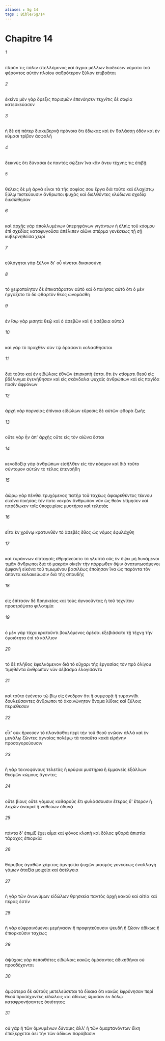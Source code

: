 ```yaml
---
aliases : Sg 14
tags : Bible/Sg/14
---
```


# Chapitre 14

###### 1
πλοῦν τις πάλιν στελλόμενος καὶ ἄγρια μέλλων διοδεύειν κύματα τοῦ φέροντος αὐτὸν πλοίου σαθρότερον ξύλον ἐπιβοᾶται
###### 2
ἐκεῖνο μὲν γὰρ ὄρεξις πορισμῶν ἐπενόησεν τεχνῖτις δὲ σοφία κατεσκεύασεν
###### 3
ἡ δὲ σή πάτερ διακυβερνᾷ πρόνοια ὅτι ἔδωκας καὶ ἐν θαλάσσῃ ὁδὸν καὶ ἐν κύμασι τρίβον ἀσφαλῆ
###### 4
δεικνὺς ὅτι δύνασαι ἐκ παντὸς σῴζειν ἵνα κἂν ἄνευ τέχνης τις ἐπιβῇ
###### 5
θέλεις δὲ μὴ ἀργὰ εἶναι τὰ τῆς σοφίας σου ἔργα διὰ τοῦτο καὶ ἐλαχίστῳ ξύλῳ πιστεύουσιν ἄνθρωποι ψυχὰς καὶ διελθόντες κλύδωνα σχεδίᾳ διεσώθησαν
###### 6
καὶ ἀρχῆς γὰρ ἀπολλυμένων ὑπερηφάνων γιγάντων ἡ ἐλπὶς τοῦ κόσμου ἐπὶ σχεδίας καταφυγοῦσα ἀπέλιπεν αἰῶνι σπέρμα γενέσεως τῇ σῇ κυβερνηθεῖσα χειρί
###### 7
εὐλόγηται γὰρ ξύλον δι' οὗ γίνεται δικαιοσύνη
###### 8
τὸ χειροποίητον δέ ἐπικατάρατον αὐτὸ καὶ ὁ ποιήσας αὐτό ὅτι ὁ μὲν ἠργάζετο τὸ δὲ φθαρτὸν θεὸς ὠνομάσθη
###### 9
ἐν ἴσῳ γὰρ μισητὰ θεῷ καὶ ὁ ἀσεβῶν καὶ ἡ ἀσέβεια αὐτοῦ
###### 10
καὶ γὰρ τὸ πραχθὲν σὺν τῷ δράσαντι κολασθήσεται
###### 11
διὰ τοῦτο καὶ ἐν εἰδώλοις ἐθνῶν ἐπισκοπὴ ἔσται ὅτι ἐν κτίσματι θεοῦ εἰς βδέλυγμα ἐγενήθησαν καὶ εἰς σκάνδαλα ψυχαῖς ἀνθρώπων καὶ εἰς παγίδα ποσὶν ἀφρόνων
###### 12
ἀρχὴ γὰρ πορνείας ἐπίνοια εἰδώλων εὕρεσις δὲ αὐτῶν φθορὰ ζωῆς
###### 13
οὔτε γὰρ ἦν ἀπ' ἀρχῆς οὔτε εἰς τὸν αἰῶνα ἔσται
###### 14
κενοδοξίᾳ γὰρ ἀνθρώπων εἰσῆλθεν εἰς τὸν κόσμον καὶ διὰ τοῦτο σύντομον αὐτῶν τὸ τέλος ἐπενοήθη
###### 15
ἀώρῳ γὰρ πένθει τρυχόμενος πατὴρ τοῦ ταχέως ἀφαιρεθέντος τέκνου εἰκόνα ποιήσας τόν ποτε νεκρὸν ἄνθρωπον νῦν ὡς θεὸν ἐτίμησεν καὶ παρέδωκεν τοῖς ὑποχειρίοις μυστήρια καὶ τελετάς
###### 16
εἶτα ἐν χρόνῳ κρατυνθὲν τὸ ἀσεβὲς ἔθος ὡς νόμος ἐφυλάχθη
###### 17
καὶ τυράννων ἐπιταγαῖς ἐθρησκεύετο τὰ γλυπτά οὓς ἐν ὄψει μὴ δυνάμενοι τιμᾶν ἄνθρωποι διὰ τὸ μακρὰν οἰκεῖν τὴν πόρρωθεν ὄψιν ἀνατυπωσάμενοι ἐμφανῆ εἰκόνα τοῦ τιμωμένου βασιλέως ἐποίησαν ἵνα ὡς παρόντα τὸν ἀπόντα κολακεύωσιν διὰ τῆς σπουδῆς
###### 18
εἰς ἐπίτασιν δὲ θρησκείας καὶ τοὺς ἀγνοοῦντας ἡ τοῦ τεχνίτου προετρέψατο φιλοτιμία
###### 19
ὁ μὲν γὰρ τάχα κρατοῦντι βουλόμενος ἀρέσαι ἐξεβιάσατο τῇ τέχνῃ τὴν ὁμοιότητα ἐπὶ τὸ κάλλιον
###### 20
τὸ δὲ πλῆθος ἐφελκόμενον διὰ τὸ εὔχαρι τῆς ἐργασίας τὸν πρὸ ὀλίγου τιμηθέντα ἄνθρωπον νῦν σέβασμα ἐλογίσαντο
###### 21
καὶ τοῦτο ἐγένετο τῷ βίῳ εἰς ἔνεδρον ὅτι ἢ συμφορᾷ ἢ τυραννίδι δουλεύσαντες ἄνθρωποι τὸ ἀκοινώνητον ὄνομα λίθοις καὶ ξύλοις περιέθεσαν
###### 22
εἶτ' οὐκ ἤρκεσεν τὸ πλανᾶσθαι περὶ τὴν τοῦ θεοῦ γνῶσιν ἀλλὰ καὶ ἐν μεγάλῳ ζῶντες ἀγνοίας πολέμῳ τὰ τοσαῦτα κακὰ εἰρήνην προσαγορεύουσιν
###### 23
ἢ γὰρ τεκνοφόνους τελετὰς ἢ κρύφια μυστήρια ἢ ἐμμανεῖς ἐξάλλων θεσμῶν κώμους ἄγοντες
###### 24
οὔτε βίους οὔτε γάμους καθαροὺς ἔτι φυλάσσουσιν ἕτερος δ' ἕτερον ἢ λοχῶν ἀναιρεῖ ἢ νοθεύων ὀδυνᾷ
###### 25
πάντα δ' ἐπιμὶξ ἔχει αἷμα καὶ φόνος κλοπὴ καὶ δόλος φθορά ἀπιστία τάραχος ἐπιορκία
###### 26
θόρυβος ἀγαθῶν χάριτος ἀμνηστία ψυχῶν μιασμός γενέσεως ἐναλλαγή γάμων ἀταξία μοιχεία καὶ ἀσέλγεια
###### 27
ἡ γὰρ τῶν ἀνωνύμων εἰδώλων θρησκεία παντὸς ἀρχὴ κακοῦ καὶ αἰτία καὶ πέρας ἐστίν
###### 28
ἢ γὰρ εὐφραινόμενοι μεμήνασιν ἢ προφητεύουσιν ψευδῆ ἢ ζῶσιν ἀδίκως ἢ ἐπιορκοῦσιν ταχέως
###### 29
ἀψύχοις γὰρ πεποιθότες εἰδώλοις κακῶς ὀμόσαντες ἀδικηθῆναι οὐ προσδέχονται
###### 30
ἀμφότερα δὲ αὐτοὺς μετελεύσεται τὰ δίκαια ὅτι κακῶς ἐφρόνησαν περὶ θεοῦ προσέχοντες εἰδώλοις καὶ ἀδίκως ὤμοσαν ἐν δόλῳ καταφρονήσαντες ὁσιότητος
###### 31
οὐ γὰρ ἡ τῶν ὀμνυμένων δύναμις ἀλλ' ἡ τῶν ἁμαρτανόντων δίκη ἐπεξέρχεται ἀεὶ τὴν τῶν ἀδίκων παράβασιν
